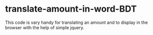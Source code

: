 # translate-amount-in-word-BDT
This code is vary handy for translating an amount and to display in the browser with the help of simple jquery.

